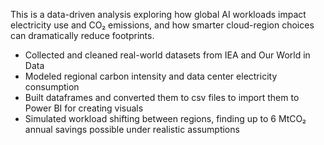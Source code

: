 This is a data-driven analysis exploring how global AI workloads impact electricity use and CO₂ emissions, and how smarter cloud-region choices can dramatically reduce footprints. 

- Collected and cleaned real-world datasets from IEA and Our World in Data
- Modeled regional carbon intensity and data center electricity consumption
- Built dataframes and converted them to csv files to import them to Power BI for creating visuals
- Simulated workload shifting between regions, finding up to 6 MtCO₂ annual savings possible under realistic assumptions

